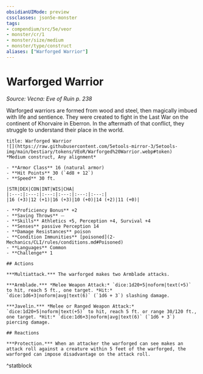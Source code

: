 ```yaml
---
obsidianUIMode: preview
cssclasses: json5e-monster
tags:
- compendium/src/5e/veor
- monster/cr/1
- monster/size/medium
- monster/type/construct
aliases: ["Warforged Warrior"]
---
```

# Warforged Warrior
*Source: Vecna: Eve of Ruin p. 238*  

Warforged warriors are formed from wood and steel, then magically imbued with life and sentience. They were created to fight in the Last War on the continent of Khorvaire in Eberron. In the aftermath of that conflict, they struggle to understand their place in the world.

```ad-statblock
title: Warforged Warrior
![](https://raw.githubusercontent.com/5etools-mirror-3/5etools-img/main/bestiary/tokens/VEoR/Warforged%20Warrior.webp#token)
*Medium construct, Any alignment*

- **Armor Class** 16 (natural armor)
- **Hit Points** 30 (`4d8 + 12`)
- **Speed** 30 ft.

|STR|DEX|CON|INT|WIS|CHA|
|:---:|:---:|:---:|:---:|:---:|:---:|
|16 (+3)|12 (+1)|16 (+3)|10 (+0)|14 (+2)|11 (+0)|

- **Proficiency Bonus** +2
- **Saving Throws** ⏤
- **Skills** Athletics +5, Perception +4, Survival +4
- **Senses** passive Perception 14
- **Damage Resistances** poison
- **Condition Immunities** [poisoned](2-Mechanics/CLI/rules/conditions.md#Poisoned)
- **Languages** Common
- **Challenge** 1

## Actions

***Multiattack.*** The warforged makes two Armblade attacks.

***Armblade.*** *Melee Weapon Attack:* `dice:1d20+5|noform|text(+5)` to hit, reach 5 ft., one target. *Hit:* `dice:1d6+3|noform|avg|text(6)` (`1d6 + 3`) slashing damage.

***Javelin.*** *Melee or Ranged Weapon Attack:* `dice:1d20+5|noform|text(+5)` to hit, reach 5 ft. or range 30/120 ft., one target. *Hit:* `dice:1d6+3|noform|avg|text(6)` (`1d6 + 3`) piercing damage.

## Reactions

***Protection.*** When an attacker the warforged can see makes an attack roll against a creature within 5 feet of the warforged, the warforged can impose disadvantage on the attack roll.
```
^statblock